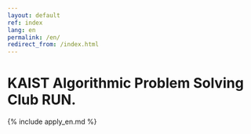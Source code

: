 ```yaml
---
layout: default
ref: index
lang: en
permalink: /en/
redirect_from: /index.html
---
```


# KAIST Algorithmic Problem Solving Club RUN.

{% include apply_en.md %}
<!-- {% include contests_en.md %} -->

<!--
위 두 include문 중 시기에 따라 적절한 것을 주석 해제하여 사용하세요.
리크루팅 시기에는 apply/en.md 파일을 수정한 뒤 이 파일에서 {% include apply_en.md %} 를 주석 해제하세요.
대회 시기에는 contests/en.md 파일을 수정한 뒤 이 파일에서 {% include contests_en.md %} 를 주석 해제하세요.
그러면 해당 파일의 내용이 자동으로 메인 페이지에도 나타납니다.
자세한 사항은 .github/workflows/main.yml 파일을 참고하세요.
그리고 당연한 말이지만 영어(en.md)와 한국어(ko.md) 모두 수정해야 합니다.
-->
